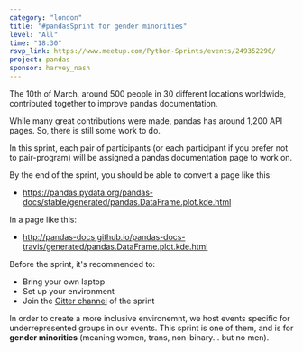 ```yaml
---
category: "london"
title: "#pandasSprint for gender minorities"
level: "All"
time: "18:30"
rsvp_link: https://www.meetup.com/Python-Sprints/events/249352290/
project: pandas
sponsor: harvey_nash
---
```


The 10th of March, around 500 people in 30 different locations worldwide,
contributed together to improve pandas documentation.

While many great contributions were made, pandas has around 1,200 API pages.
So, there is still some work to do.

In this sprint, each pair of participants (or each participant if you prefer
not to pair-program) will be assigned a pandas documentation page to work on.

By the end of the sprint, you should be able to convert a page like this:
- <https://pandas.pydata.org/pandas-docs/stable/generated/pandas.DataFrame.plot.kde.html>

In a page like this:
- <http://pandas-docs.github.io/pandas-docs-travis/generated/pandas.DataFrame.plot.kde.html>

Before the sprint, it's recommended to:

- Bring your own laptop
- Set up your environment
- Join the [Gitter channel](https://gitter.im/py-sprints/pandas-doc-london) of the sprint

In order to create a more inclusive environemnt, we host events specific for underrepresented
groups in our events. This sprint is one of them, and is for **gender minorities** (meaning
women, trans, non-binary... but no men).

